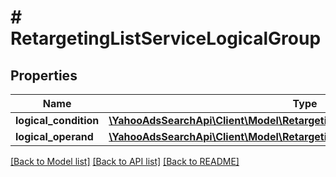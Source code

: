 # # RetargetingListServiceLogicalGroup

## Properties

Name | Type | Description | Notes
------------ | ------------- | ------------- | -------------
**logical_condition** | [**\YahooAdsSearchApi\Client\Model\RetargetingListServiceLogicalCondition**](RetargetingListServiceLogicalCondition.md) |  | [optional] 
**logical_operand** | [**\YahooAdsSearchApi\Client\Model\RetargetingListServiceLogicalRuleOperand[]**](RetargetingListServiceLogicalRuleOperand.md) |  | [optional] 

[[Back to Model list]](../../README.md#documentation-for-models) [[Back to API list]](../../README.md#documentation-for-api-endpoints) [[Back to README]](../../README.md)


